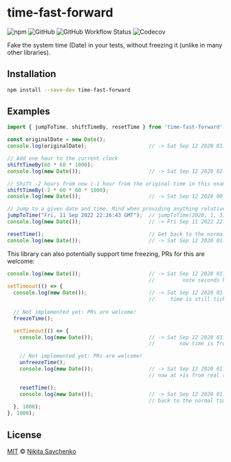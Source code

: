 # time-fast-forward

![npm](https://img.shields.io/npm/v/time-fast-forward)
![GitHub](https://img.shields.io/github/license/ZitRos/time-fast-forward)
![GitHub Workflow Status](https://img.shields.io/github/workflow/status/ZitRos/time-fast-forward/NPM%20package)
![Codecov](https://img.shields.io/codecov/c/github/ZitRos/time-fast-forward)

Fake the system time (Date) in your tests, without freezing it (unlike in many other libraries).

## Installation

```bash
npm install --save-dev time-fast-forward
```

## Examples

```ts
import { jumpToTime, shiftTimeBy, resetTime } from 'time-fast-forward';

const originalDate = new Date();
console.log(originalDate);                    // -> Sat Sep 12 2020 01:18:21

// Add one hour to the current clock
shiftTimeBy(60 * 60 * 1000);
console.log(new Date());                      // -> Sat Sep 12 2020 02:18:21

// Shift -2 hours from now (-1 hour from the original time in this example)
shiftTimeBy(-2 * 60 * 60 * 1000);
console.log(new Date());                      // -> Sat Sep 12 2020 00:18:21

// Jump to a given date and time. Mind when providing anything relative here
jumpToTime("Fri, 11 Sep 2022 22:26:43 GMT");  // jumpToTime(2020, 1, 3), etc
console.log(new Date());                      // -> Fri Sep 11 2022 22:26:43

resetTime();                                  // Get back to the normal time
console.log(new Date());                      // -> Sat Sep 12 2020 01:18:21
```

This library can also potentially support time freezing, PRs for this are welcome:

```ts
console.log(new Date());                      // -> Sat Sep 12 2020 01:18:21
                                              //         note seconds here ^
setTimeout(() => {
  console.log(new Date());                    // -> Sat Sep 12 2020 01:18:22
                                              //     time is still ticking ^
  
  // Not implemented yet: PRs are welcome!
  freezeTime();

  setTimeout(() => {
    console.log(new Date());                  // -> Sat Sep 12 2020 01:18:22
                                              //        now time is frozen ^

    // Not implemented yet: PRs are welcome!
    unfreezeTime();
    console.log(new Date());                  // -> Sat Sep 12 2020 01:18:22
                                              // now at +1s from real time ^

    resetTime();
    console.log(new Date());                  // -> Sat Sep 12 2020 01:18:21
                                              // back to the normal time!  ^
  }, 1000);
}, 1000);
```

## License

[MIT](LICENSE) © [Nikita Savchenko](https://nikita.tk)
